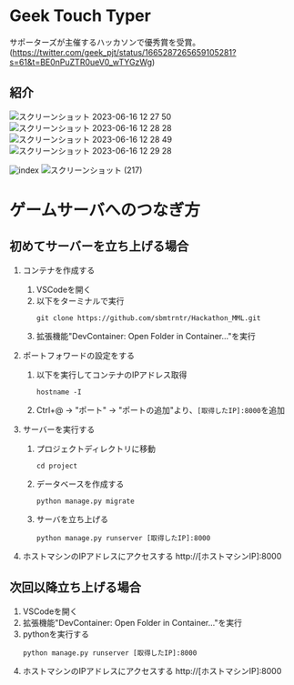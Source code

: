 # Geek Touch Typer
サポーターズが主催するハッカソンで優秀賞を受賞。(https://twitter.com/geek_pjt/status/1665287265659105281?s=61&t=BE0nPuZTR0ueV0_wTYGzWg)

## 紹介
![スクリーンショット 2023-06-16 12 27 50](https://github.com/sbmtrntr/Hackathon_MML/assets/97890981/bb328ebf-63e6-47e2-91ea-917ced8ca891)
![スクリーンショット 2023-06-16 12 28 28](https://github.com/sbmtrntr/Hackathon_MML/assets/97890981/7ef3cbaa-0537-466a-a23c-546302d13c36)
![スクリーンショット 2023-06-16 12 28 49](https://github.com/sbmtrntr/Hackathon_MML/assets/97890981/83bf55d3-14ae-42d9-95dd-86378f204e0a)
![スクリーンショット 2023-06-16 12 29 28](https://github.com/sbmtrntr/Hackathon_MML/assets/97890981/63e61e65-6047-4074-bac3-b4c8ccdc148e)

![index](https://github.com/sbmtrntr/Hackathon_MML/assets/97890981/0667595c-f121-4473-b8e0-be20296737bc)
![スクリーンショット (217)](https://github.com/sbmtrntr/Hackathon_MML/assets/97890981/2338620a-49a3-4627-bcaa-1ccb1bd9bc2a)



# ゲームサーバへのつなぎ方


## 初めてサーバーを立ち上げる場合
1. コンテナを作成する
    1. VSCodeを開く
    2. 以下をターミナルで実行
        ```
        git clone https://github.com/sbmtrntr/Hackathon_MML.git
        ```
    3. 拡張機能"DevContainer: Open Folder in Container..."を実行
  
2. ポートフォワードの設定をする
    1. 以下を実行してコンテナのIPアドレス取得
        ```
        hostname -I
        ```
    2. Ctrl+@ -> "ポート" -> "ポートの追加"より、`[取得したIP]:8000`を追加
3. サーバーを実行する
    1. プロジェクトディレクトリに移動
        ```
        cd project
        ```
    2. データベースを作成する
        ```
        python manage.py migrate
        ```
    3. サーバを立ち上げる
        ```
        python manage.py runserver [取得したIP]:8000
        ```
4. ホストマシンのIPアドレスにアクセスする
    http://[ホストマシンIP]:8000

## 次回以降立ち上げる場合
1. VSCodeを開く
2. 拡張機能"DevContainer: Open Folder in Container..."を実行
3. pythonを実行する
    ```
    python manage.py runserver [取得したIP]:8000
    ```
4. ホストマシンのIPアドレスにアクセスする
    http://[ホストマシンIP]:8000
